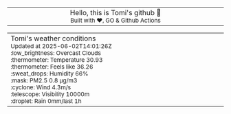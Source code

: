 
<div align="center">
<table>
<tbody>
<td align="center">
<img width="2000" height="0"><br>
Hello, this is Tomi's github 👋<br>
<sup>Built with ❤️, GO & Github Actions</sup><br>
<img width="2000" height="0">
</td>
</tbody>
</table>
</div>
<table>
<tbody>
<td align="left">
<img width="2000" height="0"><br>
Tomi's weather conditions<br>
<sup>Updated at 2025-06-02T14:01:26Z</sup><br>
<sup>:low_brightness: Overcast Clouds</sup><br>
<sup>:thermometer: Temperature 30.93 </sup><br>
<sup>:thermometer: Feels like 36.26</sup><br>
<sup>:sweat_drops: Humidity 66%</sup><br>
<sup>:mask: PM2.5 0.8 μg/m3</sup><br>
<sup>:cyclone: Wind 4.3m/s </sup><br>
<sup>:telescope: Visibility 10000m </sup><br>
<sup>:droplet: Rain 0mm/last 1h </sup><br>
<img width="2000" height="0">
</td>
<td align="left">
<img width="2000" height="0"><br>
<br>
<img width="2000" height="0">
</td>
</tbody>
</table>
</div>
    